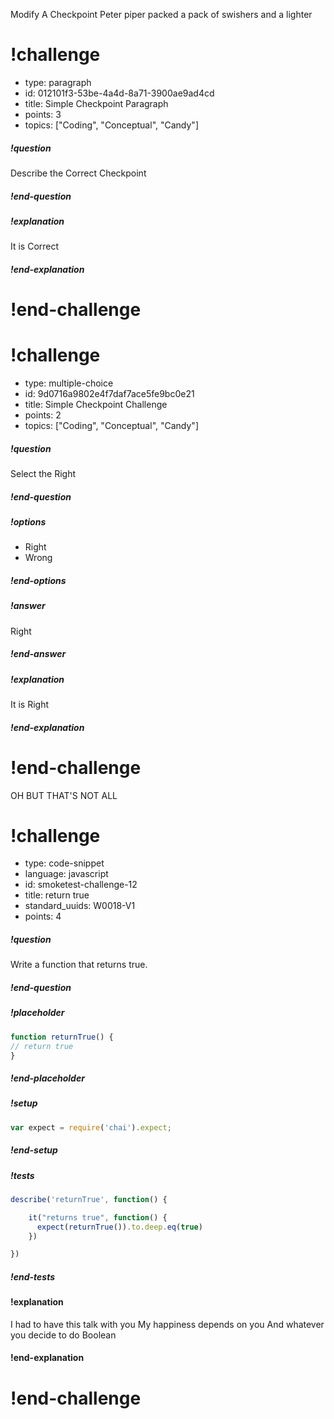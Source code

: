 Modify A Checkpoint
Peter piper packed a pack of swishers and a lighter

# !challenge

* type: paragraph
* id: 012101f3-53be-4a4d-8a71-3900ae9ad4cd
* title: Simple Checkpoint Paragraph
* points: 3
* topics: ["Coding", "Conceptual", "Candy"]

##### !question
Describe the Correct Checkpoint
##### !end-question

##### !explanation
It is Correct
##### !end-explanation

# !end-challenge

# !challenge

* type: multiple-choice
* id: 9d0716a9802e4f7daf7ace5fe9bc0e21
* title: Simple Checkpoint Challenge
* points: 2
* topics: ["Coding", "Conceptual", "Candy"]

##### !question
Select the Right
##### !end-question

##### !options
- Right
- Wrong
##### !end-options

##### !answer
Right
##### !end-answer

##### !explanation
It is Right
##### !end-explanation

# !end-challenge

OH BUT THAT'S NOT ALL

# !challenge

* type: code-snippet
* language: javascript
* id: smoketest-challenge-12
* title: return true
* standard_uuids: W0018-V1
* points: 4

##### !question

Write a function that returns true.

##### !end-question

##### !placeholder

```js
function returnTrue() {
// return true
}
```

##### !end-placeholder

##### !setup
```js
var expect = require('chai').expect;
```
##### !end-setup

##### !tests

```js
describe('returnTrue', function() {

    it("returns true", function() {
      expect(returnTrue()).to.deep.eq(true)
    })

})
```
##### !end-tests

#### !explanation

I had to have this talk with you
My happiness depends on you
And whatever you decide to do
Boolean

#### !end-explanation

# !end-challenge

